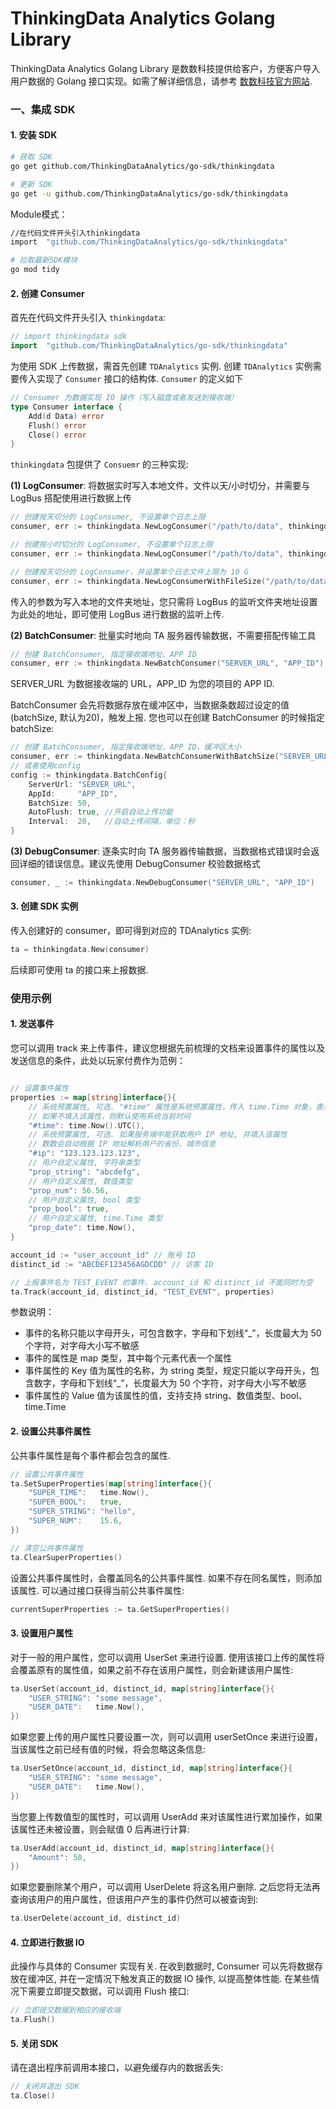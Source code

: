 # ThinkingData Analytics Golang Library

ThinkingData Analytics Golang Library 是数数科技提供给客户，方便客户导入用户数据的 Golang 接口实现。如需了解详细信息，请参考 [数数科技官方网站](https://www.thinkingdata.cn).

### 一、集成 SDK

#### 1. 安装 SDK
```sh
# 获取 SDK
go get github.com/ThinkingDataAnalytics/go-sdk/thinkingdata

# 更新 SDK
go get -u github.com/ThinkingDataAnalytics/go-sdk/thinkingdata
```

Module模式：
```sh
//在代码文件开头引入thinkingdata
import	"github.com/ThinkingDataAnalytics/go-sdk/thinkingdata"

# 拉取最新SDK模块
go mod tidy
```
#### 2. 创建 Consumer
首先在代码文件开头引入 `thinkingdata`:
```go
// import thinkingdata sdk
import	"github.com/ThinkingDataAnalytics/go-sdk/thinkingdata"
```

为使用 SDK 上传数据，需首先创建 `TDAnalytics` 实例. 创建 `TDAnalytics` 实例需要传入实现了 `Consumer` 接口的结构体. `Consumer` 的定义如下
```go
// Consumer 为数据实现 IO 操作（写入磁盘或者发送到接收端）
type Consumer interface {
	Add(d Data) error
	Flush() error
	Close() error
}
```

`thinkingdata` 包提供了 `Consuemr` 的三种实现:

**(1) LogConsumer**: 将数据实时写入本地文件，文件以天/小时切分，并需要与 LogBus 搭配使用进行数据上传 
```go
// 创建按天切分的 LogConsumer, 不设置单个日志上限
consumer, err := thinkingdata.NewLogConsumer("/path/to/data", thinkingdata.ROTATE_DAILY)

// 创建按小时切分的 LogConsumer, 不设置单个日志上限
consumer, err := thinkingdata.NewLogConsumer("/path/to/data", thinkingdata.ROTATE_HOURLY)

// 创建按天切分的 LogConsumer，并设置单个日志文件上限为 10 G
consumer, err := thinkingdata.NewLogConsumerWithFileSize("/path/to/data", thinkingdata.ROTATE_DAILY, 10 * 1024)
```
传入的参数为写入本地的文件夹地址，您只需将 LogBus 的监听文件夹地址设置为此处的地址，即可使用 LogBus 进行数据的监听上传.

**(2) BatchConsumer**: 批量实时地向 TA 服务器传输数据，不需要搭配传输工具
```go
// 创建 BatchConsumer, 指定接收端地址、APP ID
consumer, err := thinkingdata.NewBatchConsumer("SERVER_URL", "APP_ID")
```
SERVER_URL 为数据接收端的 URL，APP_ID 为您的项目的 APP ID.

BatchConsumer 会先将数据存放在缓冲区中，当数据条数超过设定的值(batchSize, 默认为20)，触发上报. 您也可以在创建 BatchConsumer 的时候指定 batchSize:
```go
// 创建 BatchConsumer, 指定接收端地址、APP ID、缓冲区大小
consumer, err := thinkingdata.NewBatchConsumerWithBatchSize("SERVER_URL", "APP_ID", 50)
// 或者使用config
config := thinkingdata.BatchConfig{
    ServerUrl: "SERVER_URL",
    AppId:     "APP_ID",
    BatchSize: 50,
    AutoFlush: true, //开启自动上传功能
    Interval:  20,   //自动上传间隔，单位：秒
}
```

**(3) DebugConsumer**: 逐条实时向 TA 服务器传输数据，当数据格式错误时会返回详细的错误信息。建议先使用 DebugConsumer 校验数据格式
```go
consumer, _ := thinkingdata.NewDebugConsumer("SERVER_URL", "APP_ID")
```

#### 3. 创建 SDK 实例
传入创建好的 consumer，即可得到对应的 TDAnalytics 实例:
```go
ta = thinkingdata.New(consumer)
```
后续即可使用 ta 的接口来上报数据.

### 使用示例

#### 1. 发送事件
您可以调用 track 来上传事件，建议您根据先前梳理的文档来设置事件的属性以及发送信息的条件，此处以玩家付费作为范例：
```go

// 设置事件属性
properties := map[string]interface{}{
    // 系统预置属性, 可选. "#time" 属性是系统预置属性，传入 time.Time 对象，表示事件发生的时间
    // 如果不填入该属性，则默认使用系统当前时间
	"#time": time.Now().UTC(),
    // 系统预置属性, 可选. 如果服务端中能获取用户 IP 地址, 并填入该属性
    // 数数会自动根据 IP 地址解析用户的省份、城市信息
    "#ip": "123.123.123.123",
    // 用户自定义属性, 字符串类型
    "prop_string": "abcdefg",
    // 用户自定义属性, 数值类型
    "prop_num": 56.56,
    // 用户自定义属性, bool 类型
    "prop_bool": true,
    // 用户自定义属性, time.Time 类型
	"prop_date": time.Now(),
}

account_id := "user_account_id" // 账号 ID
distinct_id := "ABCDEF123456AGDCDD" // 访客 ID

// 上报事件名为 TEST_EVENT 的事件. account_id 和 distinct_id 不能同时为空
ta.Track(account_id, distinct_id, "TEST_EVENT", properties)
```
参数说明：
* 事件的名称只能以字母开头，可包含数字，字母和下划线“_”，长度最大为 50 个字符，对字母大小写不敏感
* 事件的属性是 map 类型，其中每个元素代表一个属性
* 事件属性的 Key 值为属性的名称，为 string 类型，规定只能以字母开头，包含数字，字母和下划线“_”，长度最大为 50 个字符，对字母大小写不敏感
* 事件属性的 Value 值为该属性的值，支持支持 string、数值类型、bool、time.Time

#### 2. 设置公共事件属性
公共事件属性是每个事件都会包含的属性.
```go
// 设置公共事件属性
ta.SetSuperProperties(map[string]interface{}{
	"SUPER_TIME":   time.Now(),
	"SUPER_BOOL":   true,
	"SUPER_STRING": "hello",
	"SUPER_NUM":    15.6,
})

// 清空公共事件属性
ta.ClearSuperProperties()
```
设置公共事件属性时，会覆盖同名的公共事件属性. 如果不存在同名属性，则添加该属性. 可以通过接口获得当前公共事件属性:
```go
currentSuperProperties := ta.GetSuperProperties()
```

#### 3. 设置用户属性
对于一般的用户属性，您可以调用 UserSet 来进行设置. 使用该接口上传的属性将会覆盖原有的属性值，如果之前不存在该用户属性，则会新建该用户属性:
```go
ta.UserSet(account_id, distinct_id, map[string]interface{}{
	"USER_STRING": "some message",
	"USER_DATE":   time.Now(),
})
```
如果您要上传的用户属性只要设置一次，则可以调用 userSetOnce 来进行设置，当该属性之前已经有值的时候，将会忽略这条信息:
```go
ta.UserSetOnce(account_id, distinct_id, map[string]interface{}{
	"USER_STRING": "some message",
	"USER_DATE":   time.Now(),
})
```
当您要上传数值型的属性时，可以调用 UserAdd 来对该属性进行累加操作，如果该属性还未被设置，则会赋值 0 后再进行计算:
```go
ta.UserAdd(account_id, distinct_id, map[string]interface{}{
	"Amount": 50,
})
```
如果您要删除某个用户，可以调用 UserDelete 将这名用户删除. 之后您将无法再查询该用户的用户属性，但该用户产生的事件仍然可以被查询到:
```go
ta.UserDelete(account_id, distinct_id)
```

#### 4. 立即进行数据 IO
此操作与具体的 Consumer 实现有关. 在收到数据时, Consumer 可以先将数据存放在缓冲区, 并在一定情况下触发真正的数据 IO 操作, 以提高整体性能. 在某些情况下需要立即提交数据，可以调用 Flush 接口:
```go
// 立即提交数据到相应的接收端
ta.Flush()
```

#### 5. 关闭 SDK
请在退出程序前调用本接口，以避免缓存内的数据丢失:
```go
// 关闭并退出 SDK
ta.Close()
```
